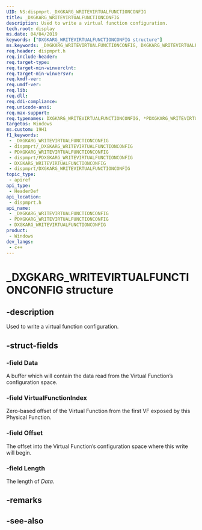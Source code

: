 ```yaml
---
UID: NS:dispmprt._DXGKARG_WRITEVIRTUALFUNCTIONCONFIG
title: _DXGKARG_WRITEVIRTUALFUNCTIONCONFIG
description: Used to write a virtual function configuration.
tech.root: display
ms.date: 04/04/2019
keywords: ["DXGKARG_WRITEVIRTUALFUNCTIONCONFIG structure"]
ms.keywords: _DXGKARG_WRITEVIRTUALFUNCTIONCONFIG, DXGKARG_WRITEVIRTUALFUNCTIONCONFIG, *PDXGKARG_WRITEVIRTUALFUNCTIONCONFIG,
req.header: dispmprt.h
req.include-header: 
req.target-type: 
req.target-min-winverclnt: 
req.target-min-winversvr: 
req.kmdf-ver: 
req.umdf-ver: 
req.lib: 
req.dll: 
req.ddi-compliance: 
req.unicode-ansi: 
req.max-support: 
req.typenames: DXGKARG_WRITEVIRTUALFUNCTIONCONFIG, *PDXGKARG_WRITEVIRTUALFUNCTIONCONFIG
targetos: Windows
ms.custom: 19H1
f1_keywords:
 - _DXGKARG_WRITEVIRTUALFUNCTIONCONFIG
 - dispmprt/_DXGKARG_WRITEVIRTUALFUNCTIONCONFIG
 - PDXGKARG_WRITEVIRTUALFUNCTIONCONFIG
 - dispmprt/PDXGKARG_WRITEVIRTUALFUNCTIONCONFIG
 - DXGKARG_WRITEVIRTUALFUNCTIONCONFIG
 - dispmprt/DXGKARG_WRITEVIRTUALFUNCTIONCONFIG
topic_type:
 - apiref
api_type:
 - HeaderDef
api_location:
 - dispmprt.h
api_name:
 - _DXGKARG_WRITEVIRTUALFUNCTIONCONFIG
 - PDXGKARG_WRITEVIRTUALFUNCTIONCONFIG
 - DXGKARG_WRITEVIRTUALFUNCTIONCONFIG
product:
 - Windows
dev_langs:
 - c++
---
```


# _DXGKARG_WRITEVIRTUALFUNCTIONCONFIG structure


## -description

Used to write a virtual function configuration.

## -struct-fields

### -field Data

A buffer which will contain the data read from the Virtual Function’s configuration space.

### -field VirtualFunctionIndex

Zero-based offset of the Virtual Function from the first VF exposed by this Physical Function.

### -field Offset

The offset into the Virtual Function’s configuration space where this write will begin.

### -field Length

 
The length of *Data*.

## -remarks

## -see-also

